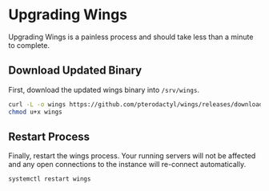 # Upgrading Wings
Upgrading Wings is a painless process and should take less than a minute to complete.

## Download Updated Binary
First, download the updated wings binary into `/srv/wings`.

``` bash
curl -L -o wings https://github.com/pterodactyl/wings/releases/download/v1.0.0-alpha.2/wings
chmod u+x wings
```

## Restart Process
Finally, restart the wings process. Your running servers will not be affected and any open
connections to the instance will re-connect automatically.

``` bash
systemctl restart wings
```
